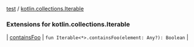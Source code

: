 [test](../index.md) / [kotlin.collections.Iterable](./index.md)

### Extensions for kotlin.collections.Iterable

| [containsFoo](contains-foo.md) | `fun Iterable<*>.containsFoo(element: Any?): Boolean` |

